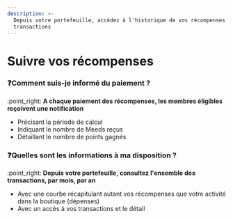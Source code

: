 ```yaml
---
description: >-
  Depuis votre portefeuille, accédez à l'historique de vos récompenses et autres
  transactions
---
```


# Suivre vos récompenses

### :question:Comment suis-je informé du paiement ?

:point\_right: **A chaque paiement des récompenses, les membres éligibles reçoivent une notification**

* Précisant la période de calcul
* Indiquant le nombre de Meeds reçus
* Détaillant le nombre de points gagnés

### :question:Quelles sont les informations à ma disposition ?

:point\_right: **Depuis votre portefeuille, consultez l'ensemble des transactions, par mois, par an**

* Avec une courbe récapitulant autant vos récompenses que votre activité dans la boutique (dépenses)
* Avec un accès à vos transactions et le détail
